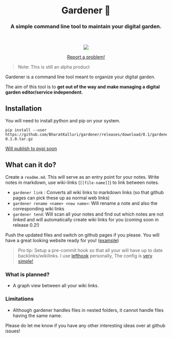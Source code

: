 <div>
  <h1 align="center">Gardener 🌱</h1>
  <h3 align="center">A simple command line tool to maintain your digital garden.</h3>
</div>

<br/>

<p align="center">
   <a href="./LICENSE">
    <img src="https://img.shields.io/badge/License-GPL--3.0-blue.svg">
   </a>
</p>

<p align="center">
    <a href="https://github.com/bharatkalluri/gardener/issues/new"> Report a problem! </a>
</p>

> Note: This is still an alpha product

Gardener is a command line tool meant to organize your digital garden.

The aim of this tool is to **get out of the way and make managing a digital garden editor/service independent.**

## Installation

You will need to install python and pip on your system.

```
pip install --user https://github.com/BharatKalluri/gardener/releases/download/0.1/gardener-0.1.0.tar.gz
```

[Will publish to pypi soon](https://github.com/BharatKalluri/gardener/issues/14)

## What can it do?

Create a `readme.md`. This will serve as an entry point for your notes. Write notes in markdown, use wiki-links (`[[file-name]]`) to link between notes.

- `gardener link` : Converts all wiki links to markdown links (so that github pages can pick these up as normal web links)
- `gardener rename <name> <new name>`: Will rename a note and also the corresponding wiki links
- `gardener tend`: Will scan all your notes and find out which notes are not linked and will automatically create wiki links for you (coming soon in release 0.2!)

Push the updated files and switch on github pages if you please. You will have a great looking website ready for you! ([example](https://notes.bharatkalluri.in))

> Pro tip: Setup a pre-commit hook so that all your will have up to date backlinks/wikilinks. I use [lefthook](https://github.com/Arkweid/lefthook/)
     personally, The config is [very simple!](https://github.com/BharatKalluri/notes/blob/master/lefthook.yml)

### What is planned?

- A graph view between all your wiki links.
    
### Limitations
- Although gardener handles files in nested folders, it cannot handle files having the same name.
    
Please do let me know if you have any other interesting ideas over at github issues!
